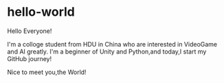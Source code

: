 # hello-world

Hello Everyone!

I'm a colloge student from HDU in China who are interested in VideoGame and AI greatly.
I'm a beginner of Unity and Python,and today,I start my GitHub journey!

Nice to meet you,the World!
